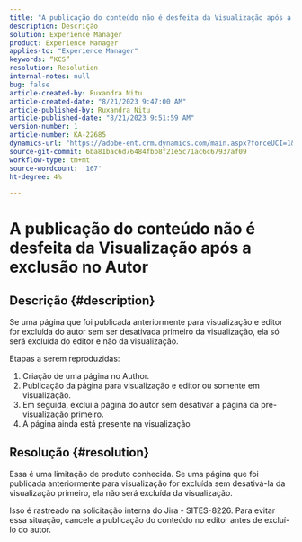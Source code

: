 ```yaml
---
title: "A publicação do conteúdo não é desfeita da Visualização após a exclusão no Autor"
description: Descrição
solution: Experience Manager
product: Experience Manager
applies-to: "Experience Manager"
keywords: “KCS”
resolution: Resolution
internal-notes: null
bug: false
article-created-by: Ruxandra Nitu
article-created-date: "8/21/2023 9:47:00 AM"
article-published-by: Ruxandra Nitu
article-published-date: "8/21/2023 9:51:59 AM"
version-number: 1
article-number: KA-22685
dynamics-url: "https://adobe-ent.crm.dynamics.com/main.aspx?forceUCI=1&pagetype=entityrecord&etn=knowledgearticle&id=b9a6f8ab-0740-ee11-bdf3-6045bd0065f9"
source-git-commit: 6ba81bac6d76484fbb8f21e5c71ac6c67937af09
workflow-type: tm+mt
source-wordcount: '167'
ht-degree: 4%

---
```


# A publicação do conteúdo não é desfeita da Visualização após a exclusão no Autor

## Descrição {#description}




Se uma página que foi publicada anteriormente para visualização e editor for excluída do autor sem ser desativada primeiro da visualização, ela só será excluída do editor e não da visualização.

Etapas a serem reproduzidas:

1. Criação de uma página no Author.
2. Publicação da página para visualização e editor ou somente em visualização.
3. Em seguida, exclui a página do autor sem desativar a página da pré-visualização primeiro.
4. A página ainda está presente na visualização





## Resolução {#resolution}


Essa é uma limitação de produto conhecida. Se uma página que foi publicada anteriormente para visualização for excluída sem desativá-la da visualização primeiro, ela não será excluída da visualização.

Isso é rastreado na solicitação interna do Jira - SITES-8226.
Para evitar essa situação, cancele a publicação do conteúdo no editor antes de excluí-lo do autor.
